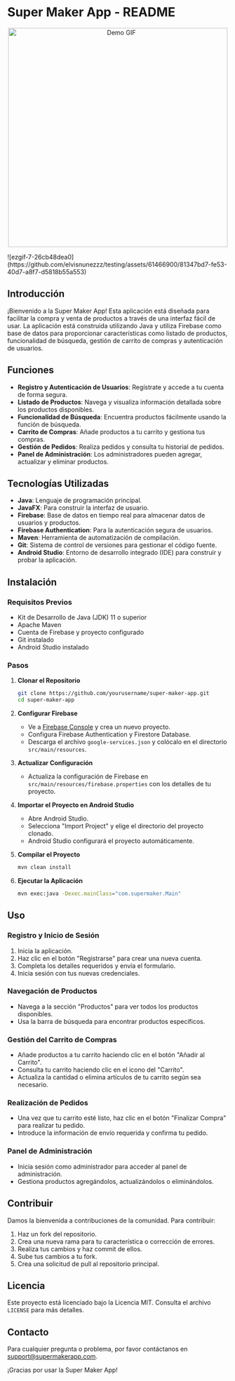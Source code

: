 # Super Maker App - README
<p align="center">
  <img src="https://i.imgur.com/unwgorA.gif" alt="Demo GIF" width="500" height="500">
</p>
![ezgif-7-26cb48dea0](https://github.com/elvisnunezzz/testing/assets/61466900/81347bd7-fe53-40d7-a8f7-d5818b55a553)

## Introducción

¡Bienvenido a la Super Maker App! Esta aplicación está diseñada para facilitar la compra y venta de productos a través de una interfaz fácil de usar. La aplicación está construida utilizando Java y utiliza Firebase como base de datos para proporcionar características como listado de productos, funcionalidad de búsqueda, gestión de carrito de compras y autenticación de usuarios.

## Funciones

- **Registro y Autenticación de Usuarios**: Regístrate y accede a tu cuenta de forma segura.
- **Listado de Productos**: Navega y visualiza información detallada sobre los productos disponibles.
- **Funcionalidad de Búsqueda**: Encuentra productos fácilmente usando la función de búsqueda.
- **Carrito de Compras**: Añade productos a tu carrito y gestiona tus compras.
- **Gestión de Pedidos**: Realiza pedidos y consulta tu historial de pedidos.
- **Panel de Administración**: Los administradores pueden agregar, actualizar y eliminar productos.

## Tecnologías Utilizadas

- **Java**: Lenguaje de programación principal.
- **JavaFX**: Para construir la interfaz de usuario.
- **Firebase**: Base de datos en tiempo real para almacenar datos de usuarios y productos.
- **Firebase Authentication**: Para la autenticación segura de usuarios.
- **Maven**: Herramienta de automatización de compilación.
- **Git**: Sistema de control de versiones para gestionar el código fuente.
- **Android Studio**: Entorno de desarrollo integrado (IDE) para construir y probar la aplicación.

## Instalación

### Requisitos Previos

- Kit de Desarrollo de Java (JDK) 11 o superior
- Apache Maven
- Cuenta de Firebase y proyecto configurado
- Git instalado
- Android Studio instalado

### Pasos

1. **Clonar el Repositorio**
    ```bash
    git clone https://github.com/yourusername/super-maker-app.git
    cd super-maker-app
    ```

2. **Configurar Firebase**
    - Ve a [Firebase Console](https://console.firebase.google.com/) y crea un nuevo proyecto.
    - Configura Firebase Authentication y Firestore Database.
    - Descarga el archivo `google-services.json` y colócalo en el directorio `src/main/resources`.

3. **Actualizar Configuración**
    - Actualiza la configuración de Firebase en `src/main/resources/firebase.properties` con los detalles de tu proyecto.

4. **Importar el Proyecto en Android Studio**
    - Abre Android Studio.
    - Selecciona "Import Project" y elige el directorio del proyecto clonado.
    - Android Studio configurará el proyecto automáticamente.

5. **Compilar el Proyecto**
    ```bash
    mvn clean install
    ```

6. **Ejecutar la Aplicación**
    ```bash
    mvn exec:java -Dexec.mainClass="com.supermaker.Main"
    ```

## Uso

### Registro y Inicio de Sesión

1. Inicia la aplicación.
2. Haz clic en el botón "Registrarse" para crear una nueva cuenta.
3. Completa los detalles requeridos y envía el formulario.
4. Inicia sesión con tus nuevas credenciales.

### Navegación de Productos

- Navega a la sección "Productos" para ver todos los productos disponibles.
- Usa la barra de búsqueda para encontrar productos específicos.

### Gestión del Carrito de Compras

- Añade productos a tu carrito haciendo clic en el botón "Añadir al Carrito".
- Consulta tu carrito haciendo clic en el icono del "Carrito".
- Actualiza la cantidad o elimina artículos de tu carrito según sea necesario.

### Realización de Pedidos

- Una vez que tu carrito esté listo, haz clic en el botón "Finalizar Compra" para realizar tu pedido.
- Introduce la información de envío requerida y confirma tu pedido.

### Panel de Administración

- Inicia sesión como administrador para acceder al panel de administración.
- Gestiona productos agregándolos, actualizándolos o eliminándolos.

## Contribuir

Damos la bienvenida a contribuciones de la comunidad. Para contribuir:

1. Haz un fork del repositorio.
2. Crea una nueva rama para tu característica o corrección de errores.
3. Realiza tus cambios y haz commit de ellos.
4. Sube tus cambios a tu fork.
5. Crea una solicitud de pull al repositorio principal.

## Licencia

Este proyecto está licenciado bajo la Licencia MIT. Consulta el archivo `LICENSE` para más detalles.

## Contacto

Para cualquier pregunta o problema, por favor contáctanos en support@supermakerapp.com.

¡Gracias por usar la Super Maker App!
